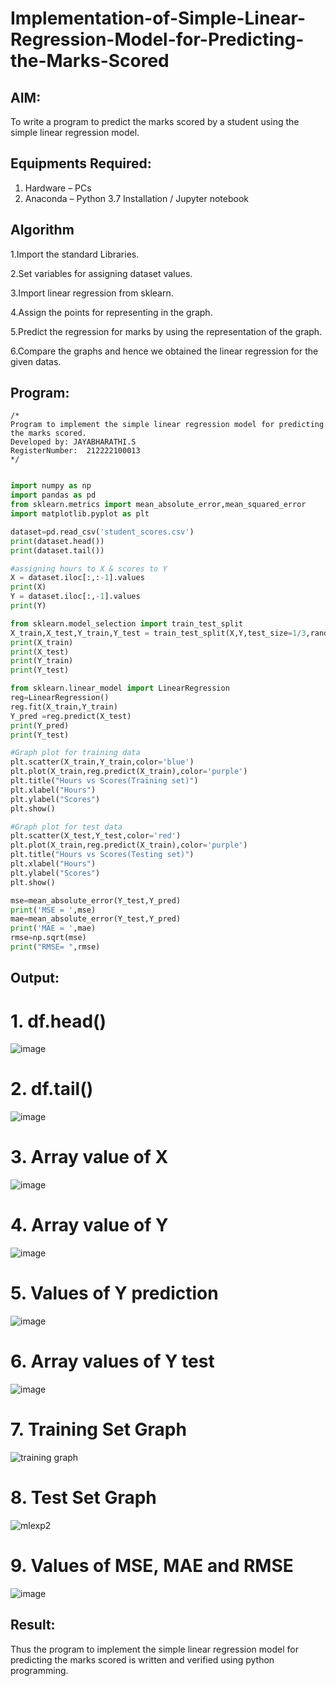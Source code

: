 # Implementation-of-Simple-Linear-Regression-Model-for-Predicting-the-Marks-Scored

## AIM:
To write a program to predict the marks scored by a student using the simple linear regression model.

## Equipments Required:
1. Hardware – PCs
2. Anaconda – Python 3.7 Installation / Jupyter notebook

## Algorithm

1.Import the standard Libraries.

2.Set variables for assigning dataset values.

3.Import linear regression from sklearn.

4.Assign the points for representing in the graph.

5.Predict the regression for marks by using the representation of the graph.

6.Compare the graphs and hence we obtained the linear regression for the given datas.

## Program:
```
/*
Program to implement the simple linear regression model for predicting the marks scored.
Developed by: JAYABHARATHI.S
RegisterNumber:  212222100013
*/
```
```python

import numpy as np
import pandas as pd
from sklearn.metrics import mean_absolute_error,mean_squared_error
import matplotlib.pyplot as plt

dataset=pd.read_csv('student_scores.csv')
print(dataset.head())
print(dataset.tail())

#assigning hours to X & scores to Y
X = dataset.iloc[:,:-1].values
print(X)
Y = dataset.iloc[:,-1].values
print(Y)

from sklearn.model_selection import train_test_split
X_train,X_test,Y_train,Y_test = train_test_split(X,Y,test_size=1/3,random_state=0)
print(X_train)
print(X_test)
print(Y_train)
print(Y_test)

from sklearn.linear_model import LinearRegression
reg=LinearRegression()
reg.fit(X_train,Y_train)
Y_pred =reg.predict(X_test)
print(Y_pred)
print(Y_test)

#Graph plot for training data
plt.scatter(X_train,Y_train,color='blue')
plt.plot(X_train,reg.predict(X_train),color='purple')
plt.title("Hours vs Scores(Training set)")
plt.xlabel("Hours")
plt.ylabel("Scores")
plt.show()

#Graph plot for test data
plt.scatter(X_test,Y_test,color='red')
plt.plot(X_train,reg.predict(X_train),color='purple')
plt.title("Hours vs Scores(Testing set)")
plt.xlabel("Hours")
plt.ylabel("Scores")
plt.show()

mse=mean_absolute_error(Y_test,Y_pred)
print('MSE = ',mse)
mae=mean_absolute_error(Y_test,Y_pred)
print('MAE = ',mae)
rmse=np.sqrt(mse)
print("RMSE= ",rmse)

```

## Output:

 # 1. df.head()
 ![image](https://github.com/Jayabharathi3/Implementation-of-Simple-Linear-Regression-Model-for-Predicting-the-Marks-Scored/assets/120367796/26c4bfb0-0e5b-49e1-87fd-6b754027ddab)

 
 # 2. df.tail()
 ![image](https://github.com/Jayabharathi3/Implementation-of-Simple-Linear-Regression-Model-for-Predicting-the-Marks-Scored/assets/120367796/18485cf5-edeb-47aa-8681-89519d735c72)

    
 # 3. Array value of X

 ![image](https://github.com/Jayabharathi3/Implementation-of-Simple-Linear-Regression-Model-for-Predicting-the-Marks-Scored/assets/120367796/8f8b89cc-7dc2-4c94-89a9-c7a1ef2e8313)


 # 4. Array value of Y

![image](https://github.com/Jayabharathi3/Implementation-of-Simple-Linear-Regression-Model-for-Predicting-the-Marks-Scored/assets/120367796/670cdc76-9c84-4ef9-a007-7a823beb9803)

 
 # 5. Values of Y prediction

![image](https://github.com/Jayabharathi3/Implementation-of-Simple-Linear-Regression-Model-for-Predicting-the-Marks-Scored/assets/120367796/fe13973c-2bd5-48c4-947b-df3be00b2e0c)

 
 # 6. Array values of Y test
 
![image](https://github.com/Jayabharathi3/Implementation-of-Simple-Linear-Regression-Model-for-Predicting-the-Marks-Scored/assets/120367796/36c77ddd-5696-4a18-9928-05c54c294b0e)

 
 # 7. Training Set Graph
 
![training graph](https://github.com/Jayabharathi3/Implementation-of-Simple-Linear-Regression-Model-for-Predicting-the-Marks-Scored/assets/120367796/d98b6194-0129-447f-8868-7bbf22a804bf)

 
 # 8. Test Set Graph

![mlexp2](https://github.com/Jayabharathi3/Implementation-of-Simple-Linear-Regression-Model-for-Predicting-the-Marks-Scored/assets/120367796/1992bf3e-c215-4719-a7b5-2f0ab2fc1d5a)

 
 # 9. Values of MSE, MAE and RMSE

 ![image](https://github.com/Jayabharathi3/Implementation-of-Simple-Linear-Regression-Model-for-Predicting-the-Marks-Scored/assets/120367796/5b8148b6-f7fb-4385-a5ee-06088509e8dd)




## Result:
Thus the program to implement the simple linear regression model for predicting the marks scored is written and verified using python programming.
